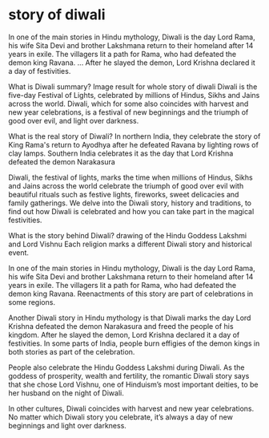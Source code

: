 # story of diwali


In one of the main stories in Hindu mythology, Diwali is the day Lord Rama, his wife Sita Devi and brother Lakshmana return to their homeland after 14 years in exile. The villagers lit a path for Rama, who had defeated the demon king Ravana. ... After he slayed the demon, Lord Krishna declared it a day of festivities.


What is Diwali summary?
Image result for whole story of diwali
Diwali is the five-day Festival of Lights, celebrated by millions of Hindus, Sikhs and Jains across the world. Diwali, which for some also coincides with harvest and new year celebrations, is a festival of new beginnings and the triumph of good over evil, and light over darkness.


What is the real story of Diwali?
In northern India, they celebrate the story of King Rama's return to Ayodhya after he defeated Ravana by lighting rows of clay lamps. Southern India celebrates it as the day that Lord Krishna defeated the demon Narakasura

Diwali, the festival of lights, marks the time when millions of Hindus, Sikhs and Jains across the world celebrate the triumph of good over evil with beautiful rituals such as festive lights, fireworks, sweet delicacies and family gatherings. We delve into the Diwali story, history and traditions, to find out how Diwali is celebrated and how you can take part in the magical festivities.

What is the story behind Diwali?
drawing of the Hindu Goddess Lakshmi and Lord Vishnu 
Each religion marks a different Diwali story and historical event. 

In one of the main stories in Hindu mythology, Diwali is the day Lord Rama, his wife Sita Devi and brother Lakshmana return to their homeland after 14 years in exile. The villagers lit a path for Rama, who had defeated the demon king Ravana. Reenactments of this story are part of celebrations in some regions.  

Another Diwali story in Hindu mythology is that Diwali marks the day Lord Krishna defeated the demon Narakasura and freed the people of his kingdom. After he slayed the demon, Lord Krishna declared it a day of festivities. In some parts of India, people burn effigies of the demon kings in both stories as part of the celebration.

People also celebrate the Hindu Goddess Lakshmi during Diwali. As the goddess of prosperity, wealth and fertility, the romantic Diwali story says that she chose Lord Vishnu, one of Hinduism’s most important deities, to be her husband on the night of Diwali.

In other cultures, Diwali coincides with harvest and new year celebrations. No matter which Diwali story you celebrate, it’s always a day of new beginnings and light over darkness.



